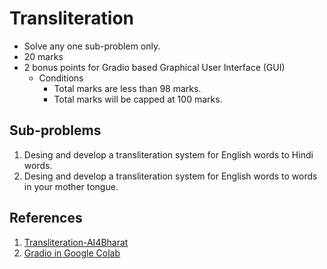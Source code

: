 # Transliteration
- Solve any one sub-problem only.
- 20 marks
- 2 bonus points for Gradio based Graphical User Interface (GUI)
  - Conditions
    - Total marks are less than 98 marks.
    - Total marks will be capped at 100 marks.    

## Sub-problems 
1. Desing and develop a transliteration system for English words to Hindi words.
2. Desing and develop a transliteration system for English words to words in your mother tongue.

## References
1. [Transliteration-AI4Bharat](https://github.com/AI4Bharat/IndicXlit)
2. [Gradio in Google Colab](https://colab.research.google.com/drive/18ODkJvyxHutTN0P5APWyGFO_xwNcgHDZ)
